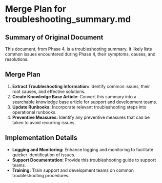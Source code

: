 # Merge Plan for troubleshooting_summary.md

## Summary of Original Document
This document, from Phase 4, is a troubleshooting summary. It likely lists common issues encountered during Phase 4, their symptoms, causes, and resolutions.

## Merge Plan
1.  **Extract Troubleshooting Information:** Identify common issues, their root causes, and effective solutions.
2.  **Create Knowledge Base Article:** Convert this summary into a searchable knowledge base article for support and development teams.
3.  **Update Runbooks:** Incorporate relevant troubleshooting steps into operational runbooks.
4.  **Preventive Measures:** Identify any preventive measures that can be taken to avoid recurring issues.

## Implementation Details
-   **Logging and Monitoring:** Enhance logging and monitoring to facilitate quicker identification of issues.
-   **Support Documentation:** Provide this troubleshooting guide to support teams.
-   **Training:** Train support and development teams on common troubleshooting procedures.
